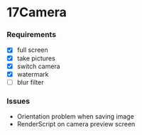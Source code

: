 # 17Camera

### Requirements

- [x] full screen
- [x] take pictures
- [x] switch camera
- [x] watermark
- [ ] blur filter

### Issues

- Orientation problem when saving image
- RenderScript on camera preview screen
